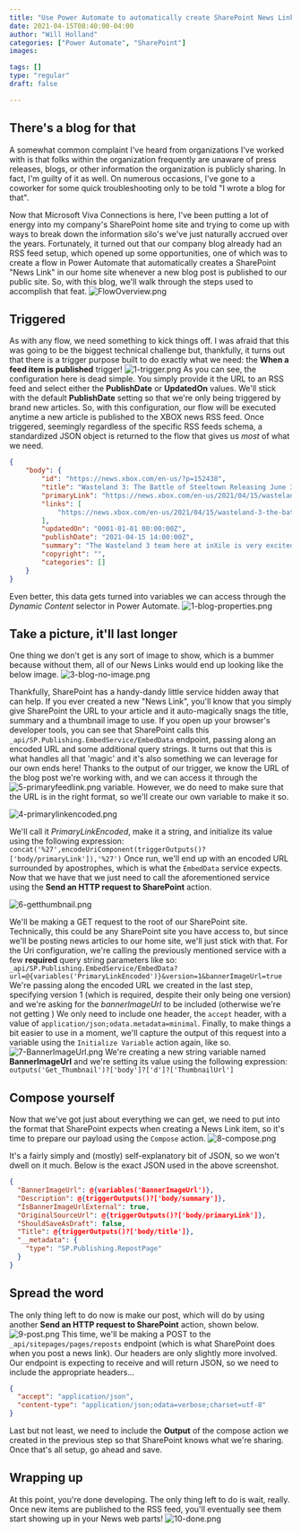 ```yaml
---
title: "Use Power Automate to automatically create SharePoint News Links from an RSS feed"
date: 2021-04-15T08:40:00-04:00
author: "Will Holland"
categories: ["Power Automate", "SharePoint"]
images:

tags: []
type: "regular"
draft: false

---
```


## There\'s a blog for that 

A somewhat common complaint I\'ve heard from organizations I\'ve worked
with is that folks within the organization frequently are unaware of
press releases, blogs, or other information the organization is publicly
sharing. In fact, I\'m guilty of it as well. On numerous occasions,
I\'ve gone to a coworker for some quick troubleshooting only to be told
\"I wrote a blog for that\".


Now that Microsoft Viva Connections is here, I\'ve been putting a lot of
energy into my company\'s SharePoint home site and trying to come up
with ways to break down the information silo\'s we\'ve just naturally
accrued over the years.
Fortunately, it turned out that our company blog already had an RSS feed
setup, which opened up some opportunities, one of which was to create a
flow in Power Automate that automatically creates a SharePoint \"News
Link\" in our home site whenever a new blog post is published to our
public site.
So, with this blog, we\'ll walk through the steps used to accomplish
that feat.
![FlowOverview.png](https://techcommunity.microsoft.com/t5/image/serverpage/image-id/273130iA5A611340B6D08D2/image-size/large?v=v2&px=999 "FlowOverview.png")

## Triggered 

As with any flow, we need something to kick things off. I was afraid
that this was going to be the biggest technical challenge but,
thankfully, it turns out that there is a trigger purpose built to do
exactly what we need: the **When a feed item is published** trigger!
![1-trigger.png](https://techcommunity.microsoft.com/t5/image/serverpage/image-id/273131i851CA0BA49D3677E/image-size/large?v=v2&px=999 "1-trigger.png")
As you can see, the configuration here is dead simple. You simply
provide it the URL to an RSS feed and select either the **PublishDate**
or **UpdatedOn** values. We\'ll stick with the default **PublishDate**
setting so that we\'re only being triggered by brand new articles.
So, with this configuration, our flow will be executed anytime a new
article is published to the XBOX news RSS feed.
Once triggered, seemingly regardless of the specific RSS feeds schema, a
standardized JSON object is returned to the flow that gives us *most* of
what we need.
``` JSON
{
    "body": {
        "id": "https://news.xbox.com/en-us/?p=152438",
        "title": "Wasteland 3: The Battle of Steeltown Releasing June 3 ",
        "primaryLink": "https://news.xbox.com/en-us/2021/04/15/wasteland-3-the-battle-of-steeltown-releasing-june-3/",
        "links": [
            "https://news.xbox.com/en-us/2021/04/15/wasteland-3-the-battle-of-steeltown-releasing-june-3/"
        ],
        "updatedOn": "0001-01-01 00:00:00Z",
        "publishDate": "2021-04-15 14:00:00Z",
        "summary": "The Wasteland 3 team here at inXile is very excited to announce the first narrative expansion for Wasteland 3: The Battle of Steeltown will be releasing June 3. Since the game’s launch last August, we’ve been working on adding new features, quality of life changes, and fixing bugs and improving game stability and performance. But [&#8230;]",
        "copyright": "",
        "categories": []
    }
}
```
Even better, this data gets turned into variables we can access through
the *Dynamic Content* selector in Power Automate.
![1-blog-properties.png](https://techcommunity.microsoft.com/t5/image/serverpage/image-id/273132i141B7E26CAF128F5/image-size/large?v=v2&px=999 "1-blog-properties.png")

## Take a picture, it\'ll last longer 

One thing we don\'t get is any sort of image to show, which is a bummer
because without them, all of our News Links would end up looking like
the below image.
![3-blog-no-image.png](https://techcommunity.microsoft.com/t5/image/serverpage/image-id/273133i431D80BC206AA219/image-size/large?v=v2&px=999 "3-blog-no-image.png")

Thankfully, SharePoint has a handy-dandy little service hidden away that
can help.
If you ever created a new \"News Link\", you\'ll know that you simply
give SharePoint the URL to your article and it auto-magically snags the
title, summary and a thumbnail image to use. If you open up your
browser\'s developer tools, you can see that SharePoint calls this
`_api/SP.Publishing.EmbedService/EmbedData` endpoint, passing along an
encoded URL and some additional query strings. It turns out that this is
what handles all that \'magic\' and it\'s also something we can leverage
for our own ends here!
Thanks to the output of our trigger, we know the URL of the blog post
we\'re working with, and we can access it through the
![5-primaryfeedlink.png](https://techcommunity.microsoft.com/t5/image/serverpage/image-id/273134iDBEC9770FFF0F12B/image-size/large?v=v2&px=999 "5-primaryfeedlink.png") variable. However, we do need to make sure that
the URL is in the right format, so we\'ll create our own variable to
make it so.

![4-primarylinkencoded.png](https://techcommunity.microsoft.com/t5/image/serverpage/image-id/273135iC1EB2ED279D23E37/image-size/large?v=v2&px=999 "4-primarylinkencoded.png")

We\'ll call it *PrimaryLinkEncoded*, make it a string, and initialize
its value using the following expression:
`concat('%27',encodeUriComponent(triggerOutputs()?['body/primaryLink']),'%27')`
Once run, we\'ll end up with an encoded URL surrounded by apostrophes,
which is what the `EmbedData` service expects.
Now that we have that we just need to call the aforementioned service
using the **Send an HTTP request to SharePoint** action.

![6-getthumbnail.png](https://techcommunity.microsoft.com/t5/image/serverpage/image-id/273136iF5FD8AB5D795BECE/image-size/large?v=v2&px=999 "6-getthumbnail.png")


We\'ll be making a GET request to the root of our SharePoint site.
Technically, this could be any SharePoint site you have access to, but
since we\'ll be posting news articles to our home site, we\'ll just
stick with that.
For the Uri configuration, we\'re calling the previously mentioned
service with a few **required** query string parameters like so:
`_api/SP.Publishing.EmbedService/EmbedData?url=@{variables('PrimaryLinkEncoded')}&version=1&bannerImageUrl=true`
We\'re passing along the encoded URL we created in the last step,
specifying version 1 (which is required, despite their only being one
version) and we\'re asking for the *bannerImageUrl* to be included
(otherwise we\'re not getting )
We only need to include one header, the `accept` header, with a value of
`application/json;odata.metadata=minimal`.
Finally, to make things a bit easier to use in a moment, we\'ll capture
the output of this request into a variable using the
`Initialize Variable` action again, like so.
![7-BannerImageUrl.png](https://techcommunity.microsoft.com/t5/image/serverpage/image-id/273137i81A3D42C007A4906/image-size/large?v=v2&px=999 "7-BannerImageUrl.png")
We\'re creating a new string variable named **BannerImageUrl** and
we\'re setting its value using the following expression:
`outputs('Get_Thumbnail')?['body']?['d']?['ThumbnailUrl']`

## Compose yourself 

Now that we\'ve got just about everything we can get, we need to put
into the format that SharePoint expects when creating a News Link item,
so it\'s time to prepare our payload using the `Compose` action.
![8-compose.png](https://techcommunity.microsoft.com/t5/image/serverpage/image-id/273138iC4331F89292E6F98/image-size/large?v=v2&px=999 "8-compose.png")

It\'s a fairly simply and (mostly) self-explanatory bit of JSON, so we
won\'t dwell on it much. Below is the exact JSON used in the above
screenshot.
``` JSON
{
  "BannerImageUrl": @{variables('BannerImageUrl')},
  "Description": @{triggerOutputs()?['body/summary']},
  "IsBannerImageUrlExternal": true,
  "OriginalSourceUrl": @{triggerOutputs()?['body/primaryLink']},
  "ShouldSaveAsDraft": false,
  "Title": @{triggerOutputs()?['body/title']},
  "__metadata": {
    "type": "SP.Publishing.RepostPage"
  }
}
```

## Spread the word 

The only thing left to do now is make our post, which will do by using
another **Send an HTTP request to SharePoint** action, shown below.
![9-post.png](https://techcommunity.microsoft.com/t5/image/serverpage/image-id/273140i458B2A73F9214744/image-size/large?v=v2&px=999 "9-post.png")
This time, we\'ll be making a POST to the `_api/sitepages/pages/reposts`
endpoint (which is what SharePoint does when you post a news link).
Our headers are only slightly more involved. Our endpoint is expecting
to receive and will return JSON, so we need to include the appropriate
headers\...
``` JSON
{
  "accept": "application/json",
  "content-type": "application/json;odata=verbose;charset=utf-8"
}
```
Last but not least, we need to include the **Output** of the compose
action we created in the previous step so that SharePoint knows what
we\'re sharing.
Once that\'s all setup, go ahead and save.
## Wrapping up 

At this point, you\'re done developing. The only thing left to do is
wait, really. Once new items are published to the RSS feed, you\'ll
eventually see them start showing up in your News web parts!
![10-done.png](https://techcommunity.microsoft.com/t5/image/serverpage/image-id/273141i652ED9FBC12A650C/image-size/large?v=v2&px=999 "10-done.png")

